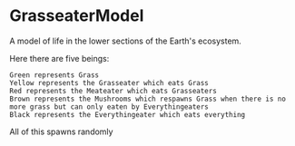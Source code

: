 # GrasseaterModel
A model of life in the lower sections of the Earth's ecosystem. 

Here there are five beings:

	Green represents Grass
	Yellow represents the Grasseater which eats Grass
	Red represents the Meateater which eats Grasseaters
	Brown represents the Mushrooms which respawns Grass when there is no more grass but can only eaten by Everythingeaters
	Black represents the Everythingeater which eats everything

All of this spawns randomly